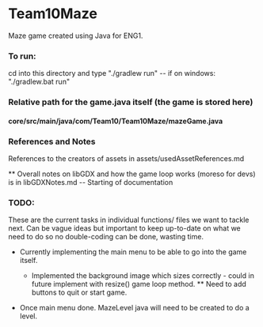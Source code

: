 # Team10Maze
Maze game created using Java for ENG1.

### To run:
cd into this directory and type "./gradlew run" -- if on windows: "./gradlew.bat run"

### Relative path for the game.java itself (the game is stored here)
#### core/src/main/java/com/Team10/Team10Maze/mazeGame.java

### References and Notes
References to the creators of assets in assets/usedAssetReferences.md

** Overall notes on libGDX and how the game loop works (moreso for devs) is in libGDXNotes.md -- Starting of documentation


### TODO:
These are the current tasks in individual functions/ files we want to tackle next. Can be vague ideas but important to keep up-to-date on what we need to do so no double-coding can be done, wasting time.

- Currently implementing the main menu to be able to go into the game itself.
    - Implemented the background image which sizes correctly - could in future implement with resize() game loop method.
    ** Need to add buttons to quit or start game.

- Once main menu done. MazeLevel java will need to be created to do a level.
